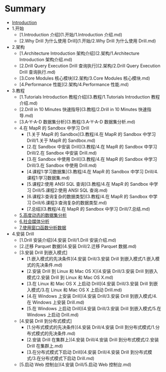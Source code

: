 # Summary

* [Introduction](README.md)
* 1.开始
   * [1.Introduction 介绍](1.开始/1.Introduction 介绍.md)
   * [2.Why Drill 为什么使用 Drill](1.开始/2.Why Drill 为什么使用 Drill.md)
* 2.架构
   * [1.Architecture Introduction 架构介绍](2.架构/1.Architecture Introduction 架构介绍.md)
   * [2.Drill Query Execution Drill 查询执行](2.架构/2.Drill Query Execution Drill 查询执行.md)
   * [3.Core Modules 核心模块](2.架构/3.Core Modules 核心模块.md)
   * [4.Performance 性能](2.架构/4.Performance 性能.md)
* 3.教程
   * [1.Tutorials Introduction 教程介绍](3.教程/1.Tutorials Introduction 教程介绍.md)
   * [2.Drill in 10 Minutes 快速指导](3.教程/2.Drill in 10 Minutes 快速指导.md)
   * [3.A-Y-A-D 数据集分析](3.教程/3.A-Y-A-D 数据集分析.md)
   * 4.在 MapR 的 Sandbox 中学习 Drill
       * [1.关于 MapR 的 Sandbox](3.教程/4.在 MapR 的 Sandbox 中学习 Drill/1.关于 MapR 的 Sandbox.md)
       * [2.在 Sandbox 中安装 Drill](3.教程/4.在 MapR 的 Sandbox 中学习 Drill/2.在 Sandbox 中安装 Drill.md)
       * [3.在 Sandbox 中使用 Drill](3.教程/4.在 MapR 的 Sandbox 中学习 Drill/3.在 Sandbox 中使用 Drill.md)
       * [4.课程1:学习数据集](3.教程/4.在 MapR 的 Sandbox 中学习 Drill/4.课程1:学习数据集.md)
       * [5.课程2:使用 ANSI SQL 查询](3.教程/4.在 MapR 的 Sandbox 中学习 Drill/5.课程2:使用 ANSI SQL 查询.md)
       * [6.课程3:查询复杂的数据类型](3.教程/4.在 MapR 的 Sandbox 中学习 Drill/6.课程3:查询复杂的数据类型.md)
       * [7.总结](3.教程/4.在 MapR 的 Sandbox 中学习 Drill/7.总结.md)
   * [5.高度动态的数据集分析](3.教程/5.高度动态的数据集分析.md)
   * [6.社会媒体分析](3.教程/6.社会媒体分析.md)
   * [7.使用窗口函数分析数据](3.教程/7.使用窗口函数分析数据.md)
* 4.安装 Drill
   * [1.Drill 安装介绍](4.安装 Drill/1.Drill 安装介绍.md)
   * [2.迁移 Parquet 数据](4.安装 Drill/2.迁移 Parquet 数据.md)
   * [3.安装 Drill 到嵌入模式]
     * [1.嵌入模式的先决条件](4.安装 Drill/3.安装 Drill 到嵌入模式/1.嵌入模式的先决条件.md)
     * [2.安装 Drill 到 Linux 和 Mac OS X](4.安装 Drill/3.安装 Drill 到嵌入模式/2.安装 Drill 到 Linux 和 Mac OS X.md)
     * [3.在 Linux 和 Mac OS X 上启动 Drill](4.安装 Drill/3.安装 Drill 到嵌入模式/3.在 Linux 和 Mac OS X 上启动 Drill.md)
     * [4.在 Windows 上安装 Drill](4.安装 Drill/3.安装 Drill 到嵌入模式/4.在 Windows 上安装 Drill.md)
     * [5.在 Windows 上启动 Drill](4.安装 Drill/3.安装 Drill 到嵌入模式/5.在 Windows 上启动 Drill.md)
   * [4.安装 Drill 到分布式模式]
     * [1.分布式模式的先决条件](4.安装 Drill/4.安装 Drill 到分布式模式/1.分布式模式的先决条件.md)
     * [2.安装 Drill 在集群上](4.安装 Drill/4.安装 Drill 到分布式模式/2.安装 Drill 在集群上.md)
     * [3.在分布式模式下启动 Drill](4.安装 Drill/4.安装 Drill 到分布式模式/3.在分布式模式下启动 Drill.md)
   * [5.启动 Web 控制台](4.安装 Drill/5.启动 Web 控制台.md)

